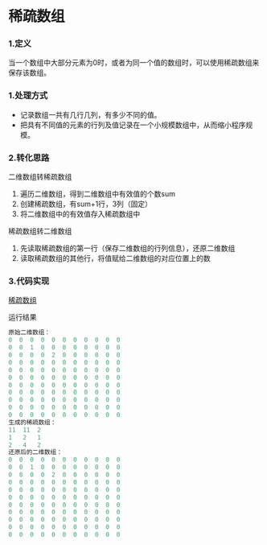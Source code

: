 # 稀疏数组

### 1.定义
当一个数组中大部分元素为0时，或者为同一个值的数组时，可以使用稀疏数组来保存该数组。

### 1.处理方式

- 记录数组一共有几行几列，有多少不同的值。
- 把具有不同值的元素的行列及值记录在一个小规模数组中，从而缩小程序规模。

### 2.转化思路

二维数组转稀疏数组

1. 遍历二维数组，得到二维数组中有效值的个数sum
2. 创建稀疏数组，有sum+1行，3列（固定）
3. 将二维数组中的有效值存入稀疏数组中

稀疏数组转二维数组

1. 先读取稀疏数组的第一行（保存二维数组的行列信息），还原二维数组
2. 读取稀疏数组的其他行，将值赋给二维数组的对应位置上的数

### 3.代码实现

[稀疏数组](./SparseArray.java)

运行结果

```java
原始二维数组：
0  0  0  0  0  0  0  0  0  0  0
0  0  1  0  0  0  0  0  0  0  0
0  0  0  0  2  0  0  0  0  0  0
0  0  0  0  0  0  0  0  0  0  0
0  0  0  0  0  0  0  0  0  0  0
0  0  0  0  0  0  0  0  0  0  0
0  0  0  0  0  0  0  0  0  0  0
0  0  0  0  0  0  0  0  0  0  0
0  0  0  0  0  0  0  0  0  0  0
0  0  0  0  0  0  0  0  0  0  0
0  0  0  0  0  0  0  0  0  0  0
生成的稀疏数组：
11	11	2
1	2	1
2	4	2
还原后的二维数组：
0  0  0  0  0  0  0  0  0  0  0
0  0  1  0  0  0  0  0  0  0  0
0  0  0  0  2  0  0  0  0  0  0
0  0  0  0  0  0  0  0  0  0  0
0  0  0  0  0  0  0  0  0  0  0
0  0  0  0  0  0  0  0  0  0  0
0  0  0  0  0  0  0  0  0  0  0
0  0  0  0  0  0  0  0  0  0  0
0  0  0  0  0  0  0  0  0  0  0
0  0  0  0  0  0  0  0  0  0  0
0  0  0  0  0  0  0  0  0  0  0
```
